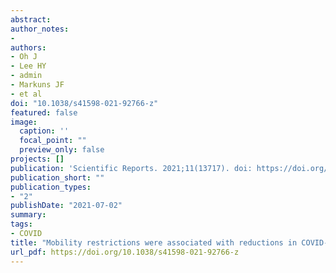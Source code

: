 ```yaml
---
abstract:
author_notes:
- 
authors:
- Oh J
- Lee HY
- admin
- Markuns JF
- et al
doi: "10.1038/s41598-021-92766-z"
featured: false
image:
  caption: ''
  focal_point: ""
  preview_only: false
projects: []
publication: 'Scientific Reports. 2021;11(13717). doi: https://doi.org/10.1038/s41598-021-92766-z'
publication_short: ""
publication_types:
- "2"
publishDate: "2021-07-02"
summary: 
tags:
- COVID
title: "Mobility restrictions were associated with reductions in COVID-19 incidence early in the pandemic: evidence from a real-time evaluation in 34 countries"
url_pdf: https://doi.org/10.1038/s41598-021-92766-z
---
```

